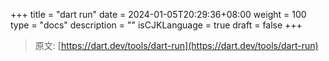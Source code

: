 +++
title = "dart run"
date = 2024-01-05T20:29:36+08:00
weight = 100
type = "docs"
description = ""
isCJKLanguage = true
draft = false
+++

> 原文: [https://dart.dev/tools/dart-run](https://dart.dev/tools/dart-run)
